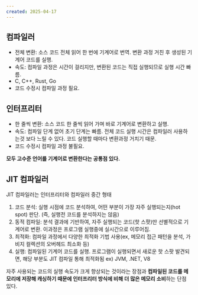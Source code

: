 ```yaml
---
created: 2025-04-17
---
```

## 컴파일러
- 전체 변환: 소스 코드 전체 읽어 한 번에 기계어로 번역. 변환 과정 거친 후 생성된 기계어 코드를 실행.
- 속도: 컴파일 과정은 시간이 걸리지만, 변환된 코드는 직접 실행되므로 실행 시간 빠름.
- C, C++, Rust, Go
- 코드 수정시 컴파일 과정 필요.

## 인터프리터

- 한 줄씩 변환: 소스 코드 한 줄씩 읽어 가며 바로 기계어로 변환하고 실행.
- 속도: 컴파일 단계 없어 초기 단계는 빠름. 전체 코드 실행 시간은 컴파일러 사용하는것 보다 느릴 수 있다. 코드 실행할 때마다 변환과정 거치기 때문.
- 코드 수정시 컴파일 과정 불필요.

**모두 고수준 언어를 기계어로 변환한다는 공통점 있다.**

## JIT 컴파일러
JIT 컴파일러는 인터프리터와 컴파일러 중간 형태
1. 코드 분석: 실행 시점에 코드 분석하여, 어떤 부분이 가장 자주 실행되는지(hot spot) 판단. (즉, 실행전 코드를 분석하지는 않음)
2. 동적 컴파일: 분석 결과에 기반하여, 자주 실행되는 코드(핫 스팟)만 선별적으로 기계어로 변환. 이과정은 프로그램 실행중에 실시간으로 이루어짐.
3. 최적화: 컴파일 과정에서 다양한 최적화 기법 사용(ex, 메모리 접근 패턴을 분석, 가비지 컬렉션의 오버헤드 최소화 등)
4. 실행: 컴파일된 기계어 코드를 실행. 프로그램이 실행되면서 새로운 핫 스팟 발견되면, 해당 부분도 JIT 컴파일 통해 최적화됨
ex) JVM, .NET, V8

자주 사용되는 코드의 실행 속도가 크게 향상되는 것이라는 장점과 **컴파일된 코드를 메모리에 저장해 캐싱하기 때문에 인터프리터 방식에 비해 더 많은 메모리 소비**하는 단점 있다.